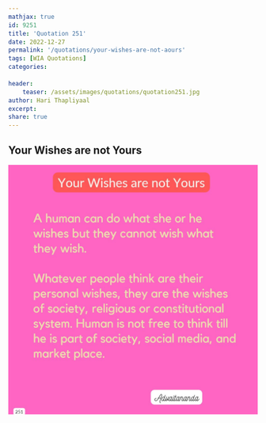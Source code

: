 ```yaml
---
mathjax: true
id: 9251
title: 'Quotation 251'
date: 2022-12-27
permalink: '/quotations/your-wishes-are-not-aours'
tags: [WIA Quotations] 
categories: 

header:
    teaser: /assets/images/quotations/quotation251.jpg
author: Hari Thapliyaal 
excerpt:
share: true 
---
```


## Your Wishes are not Yours

![Your Wishes are not Yours](/assets/images/quotations/quotation251.jpg)
